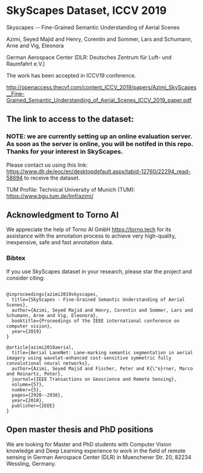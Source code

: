 # SkyScapes Dataset, ICCV 2019
Skyscapes  -- Fine-Grained Semantic Understanding of Aerial Scenes

Azimi, Seyed Majid and Henry, Corentin and Sommer, Lars and Schumann, Arne and Vig, Eleonora

German Aerospace Center (DLR: Deutsches Zentrum für Luft- und Raumfahrt e.V.)

The work has been accepted in ICCV19 conference.

http://openaccess.thecvf.com/content_ICCV_2019/papers/Azimi_SkyScapes__Fine-Grained_Semantic_Understanding_of_Aerial_Scenes_ICCV_2019_paper.pdf


## The link to access to the dataset:
### NOTE: we are currently setting up an online evaluation server. As soon as the server is online, you will be notifed in this repo. Thanks for your interest in SkyScapes.
Please contact us using this link: https://www.dlr.de/eoc/en/desktopdefault.aspx/tabid-12760/22294_read-58694 to receive the dataset.


TUM Profile: Technical University of Munich (TUM): https://www.bgu.tum.de/lmf/azimi/

## Acknowledgment to Torno AI
We appreciate the help of Torno AI GmbH https://torno.tech for its assistance with the annotation process to achieve very high-quality, inexpensive, safe and fast annotation data.

### Bibtex
If you use SkyScapes dataset in your research, please star the project and consider citing:

```

@inproceedings{azimi2019skyscapes,
  title={SkyScapes - Fine-Grained Semantic Understanding of Aerial Scenes},
  author={Azimi, Seyed Majid and Henry, Corentin and Sommer, Lars and Schumann, Arne and Vig, Eleonora},
  booktitle={Proceedings of the IEEE international conference on computer vision},
  year={2019}
}

@article{azimi2018aerial,
  title={Aerial LaneNet: Lane-marking semantic segmentation in aerial imagery using wavelet-enhanced cost-sensitive symmetric fully convolutional neural networks},
  author={Azimi, Seyed Majid and Fischer, Peter and K{\"o}rner, Marco and Reinartz, Peter},
  journal={IEEE Transactions on Geoscience and Remote Sensing},
  volume={57},
  number={5},
  pages={2920--2938},
  year={2018},
  publisher={IEEE}
}
```

## Open master thesis and PhD positions
We are looking for Master and PhD students with Computer Vision knowledge and Deep Learning experience to work in the field of remote sensing in German Aerospace Center (DLR) in  Muenchener Str. 20, 82234 Wessling, Germany.
